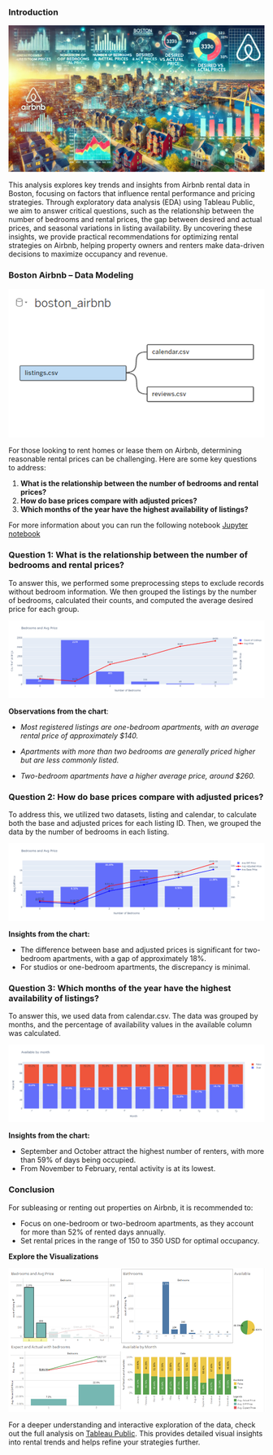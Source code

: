 ### **Introduction**


!['EDA Boston Airbnb data'](https://raw.githubusercontent.com/tienbt93/Udacity-Data-Scientist-Nanodegree/refs/heads/main/Project%201/images/thumbnail.webp)


This analysis explores key trends and insights from Airbnb rental data in Boston, focusing on factors that influence rental performance and pricing strategies. Through exploratory data analysis (EDA) using Tableau Public, we aim to answer critical questions, such as the relationship between the number of bedrooms and rental prices, the gap between desired and actual prices, and seasonal variations in listing availability. By uncovering these insights, we provide practical recommendations for optimizing rental strategies on Airbnb, helping property owners and renters make data-driven decisions to maximize occupancy and revenue.

### **Boston Airbnb – Data Modeling**


!['Data model'](https://github.com/tienbt93/Udacity-Data-Scientist-Nanodegree/blob/main/Project%201/images/data_model.png?raw=true)


For those looking to rent homes or lease them on Airbnb, determining reasonable rental prices can be challenging. Here are some key questions to address:


1. **What is the relationship between the number of bedrooms and rental prices?**
2. **How do base prices compare with adjusted prices?**
3. **Which months of the year have the highest availability of listings?**

For more information about you can run the following notebook [Jupyter notebook](https://github.com/tienbt93/Udacity-Data-Scientist-Nanodegree/blob/main/Project%201/optimizing-airbnb-rentals-insights-from-eda.ipynb)

### **Question 1: What is the relationship between the number of bedrooms and rental prices?**
To answer this, we performed some preprocessing steps to exclude records without bedroom information. We then grouped the listings by the number of bedrooms, calculated their counts, and computed the average desired price for each group.

!['Question 1'](https://github.com/tienbt93/Udacity-Data-Scientist-Nanodegree/blob/main/Project%201/images/q1.png?raw=true)

**Observations from the chart**:

* *Most registered listings are one-bedroom apartments, with an average rental price of approximately $140.*
  
* *Apartments with more than two bedrooms are generally priced higher but are less commonly listed.*
* *Two-bedroom apartments have a higher average price, around $260.*

### **Question 2: How do base prices compare with adjusted prices?**
To address this, we utilized two datasets, listing and calendar, to calculate both the base and adjusted prices for each listing ID. Then, we grouped the data by the number of bedrooms in each listing.


!['Question 2'](https://github.com/tienbt93/Udacity-Data-Scientist-Nanodegree/blob/main/Project%201/images/q2.png?raw=true)

**Insights from the chart:**

* The difference between base and adjusted prices is significant for two-bedroom apartments, with a gap of approximately 18%.
* For studios or one-bedroom apartments, the discrepancy is minimal.

### **Question 3: Which months of the year have the highest availability of listings?**

To answer this, we used data from calendar.csv. The data was grouped by months, and the percentage of availability values in the available column was calculated.


!['Question 3'](https://github.com/tienbt93/Udacity-Data-Scientist-Nanodegree/blob/main/Project%201/images/q3.png?raw=true)

**Insights from the chart:**


* September and October attract the highest number of renters, with more than 59% of days being occupied.
* From November to February, rental activity is at its lowest.


### **Conclusion**


For subleasing or renting out properties on Airbnb, it is recommended to:

* Focus on one-bedroom or two-bedroom apartments, as they account for more than 52% of rented days annually.
* Set rental prices in the range of 150  to 350 USD for optimal occupancy.


**Explore the Visualizations**


!['Conclusion'](https://github.com/tienbt93/Udacity-Data-Scientist-Nanodegree/blob/main/Project%201/images/conclusion.png?raw=true)

For a deeper understanding and interactive exploration of the data, check out the full analysis on [Tableau Public](https://public.tableau.com/views/boston_airbnb/Story1?:language=en-US&publish=yes&:sid=&:redirect=auth&:display_count=n&:origin=viz_share_link). This provides detailed visual insights into rental trends and helps refine your strategies further.
